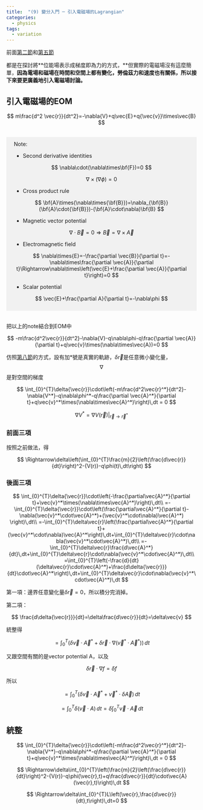 ```yaml
---
title:  "(9) 變分入門 ─ 引入電磁場的Lagrangian"
categories:
  - physics
tags:
  - variation
---
```


前面[第二節](variation-0-002)和[第五節](variation-0-005)

都是在探討將**位能場表示成梯度即為力的方式，**但實際的電磁場沒有這麼簡單，**因為電場和磁場在時間和空間上都有變化，勞倫茲力和速度也有關係，所以接下來要更廣義地引入電磁場討論。**



## 引入電磁場的EOM

$$
m\frac{d^2 \vec{r}}{dt^2}=-\nabla{V}+q\vec{E}+q{\vec{v}}\times\vec{B}
$$



<div style="background-color:rgba(0, 0, 0, 0.0470588); vertical-align: middle; padding:10px 20px; margin-top:30px;margin-bottom:30px;">
Note:
<br>

- Second derivative identities

$$
\nabla\cdot(\nabla\times\bf{F})=0
$$

$$
\nabla\times(\nabla\phi)=0
$$

- Cross product rule

$$
\bf{A}\times(\nabla\times{\bf{B}})=\nabla_{\bf{B}}(\bf{A}\cdot{\bf{B}})-(\bf{A}\cdot\nabla)\bf{B}
$$

- Magnetic vector potential

$$
\nabla\cdot{\vec{B}}=0\Rightarrow{\vec{B}}=\nabla\times{\vec{A}}
$$

- Electromagnetic field

$$
\nabla\times{E}=-\frac{\partial \vec{B}}{\partial t}=-\nabla\times\frac{\partial \vec{A}}{\partial t}\Rightarrow\nabla\times\left(\vec{E}+\frac{\partial \vec{A}}{\partial t}\right)=0
$$

- Scalar potential

$$
\vec{E}+\frac{\partial A}{\partial t}=-\nabla\phi
$$
</div>


把以上的note結合到EOM中

$$
-m\frac{d^2\vec{r}}{dt^2}-\nabla{V}-q\nabla\phi-q\frac{\partial \vec{A}}{\partial t}+q\vec{v}\times(\nabla\times\vec{A})=0
$$

仿照[第八節](variation-0-008)的方式，設有加\*號是真實的軌跡，$\delta\vec{r}$是任意微小變化量，$$\nabla$$是對空間的梯度

$$
\int_{0}^{T}\delta{\vec{r}}\cdot\left(-m\frac{d^2\vec{r}^*}{dt^2}-\nabla{V^*}-q\nabla\phi^*-q\frac{\partial \vec{A}^*}{\partial t}+q\vec{v}^*\times(\nabla\times\vec{A}^*)\right)\,dt = 0
$$

$$
\nabla{V^*}=\nabla{V}(\vec{r})\big |_{\vec{r}\rightarrow\vec{r}^*}{}
$$

### 前面三項

按照之前做法，得

$$
\Rightarrow\delta\left(\int_{0}^{T}\frac{m}{2}\left(\frac{d\vec{r}}{dt}\right)^2-{V(r)}-q\phi(t)\,dt\right)
$$



### 後面三項

$$
\int_{0}^{T}\delta{\vec{r}}\cdot\left(-\frac{\partial\vec{A}^*}{\partial t}+\vec{v}^*\times(\nabla\times\vec{A}^*)\right)\,dt\\
			=-\int_{0}^{T}\delta{\vec{r}}\cdot\left(\frac{\partial\vec{A}^*}{\partial t}-\nabla(\vec{v}^*\cdot\vec{A}^*)+(\vec{v}^*\cdot\nabla)\vec{A}^*) \right)\,dt\\
			=-\int_{0}^{T}\delta\vec{r}\left(\frac{\partial\vec{A}^*}{\partial t}+(\vec{v}^*\cdot\nabla)\vec{A}^*\right)\,dt+\int_{0}^{T}\delta\vec{r}\cdot\nabla(\vec{v}^*\cdot\vec{A}^*)\,dt\\
			=-\int_{0}^{T}\delta\vec{r}\frac{d\vec{A}^*}{dt}\,dt+\int_{0}^{T}\delta\vec{r}\cdot\nabla(\vec{v}^*\cdot\vec{A}^*)\,dt\\
			=\int_{0}^{T}\left(-\frac{d}{dt}(\delta\vec{r}\cdot\vec{A}^*)+\frac{d\delta{\vec{r}}}{dt}\cdot\vec{A}^*\right)\,dt+\int_{0}^{T}\delta\vec{r}\cdot\nabla(\vec{v}^*\cdot\vec{A}^*)\,dt
$$

第一項：邊界任意變化量$\delta\vec{r}=0$，所以積分完消掉。

第二項：

$$
\frac{d\delta{\vec{r}}}{dt}=\delta\frac{d\vec{r}}{dt}=\delta\vec{v}
$$

統整得

$$
=\int_{0}^{T}\left(\delta\vec{v}\cdot\vec{A}^*+\delta\vec{r}\cdot\nabla(\vec{v}^*\cdot\vec{A}^*)\right)\,dt
$$

又跟空間有關的是vector potential A，以及

$$
\delta \vec{r}\cdot\nabla f=\delta f
$$



所以

$$
=\int_{0}^{T}\left(\delta\vec{v}\cdot\vec{A}^*+\vec{v}^*\cdot\delta\vec{A}\right)\,dt
$$

$$
=\int_{0}^{T}\delta(\vec{v}\cdot{A})\,dt=\delta\int_{0}^{T}\vec{v}\cdot\vec{A}\,dt
$$

## 統整

$$
\int_{0}^{T}\delta{\vec{r}}\cdot\left(-m\frac{d^2\vec{r}^*}{dt^2}-\nabla{V^*}-q\nabla\phi^*-q\frac{\partial \vec{A}^*}{\partial t}+q\vec{v}^*\times(\nabla\times\vec{A}^*)\right)\,dt = 0
$$

$$
\Rightarrow\delta\int_{0}^{T}\left(\frac{m}{2}\left(\frac{d\vec{r}}{dt}\right)^2-{V(r)}-q\phi(\vec{r},t)+q\frac{d\vec{r}}{dt}\cdot\vec{A}(\vec{r},t)\right)\,dt
$$

$$
\Rightarrow\delta\int_{0}^{T}L\left(\vec{r},\frac{d\vec{r}}{dt},t\right)\,dt=0
$$


